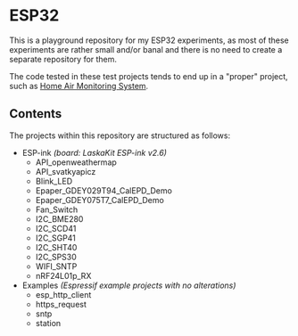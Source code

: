 # ESP32

This is a playground repository for my ESP32 experiments, as most of these experiments are rather small and/or banal and there is no need to create a separate repository for them.

The code tested in these test projects tends to end up in a "proper" project, such as [Home Air Monitoring System](https://github.com/JakubFranek/Home-Air-Monitoring-System/tree/master).

## Contents

The projects within this repository are structured as follows:

- ESP-ink *(board: LaskaKit ESP-ink v2.6)*
    - API_openweathermap
    - API_svatkyapicz
    - Blink_LED
    - Epaper_GDEY029T94_CalEPD_Demo
    - Epaper_GDEY075T7_CalEPD_Demo
    - Fan_Switch
    - I2C_BME280
    - I2C_SCD41
    - I2C_SGP41
    - I2C_SHT40
    - I2C_SPS30
    - WIFI_SNTP
    - nRF24L01p_RX
- Examples *(Espressif example projects with no alterations)*
    - esp_http_client
    - https_request
    - sntp
    - station 